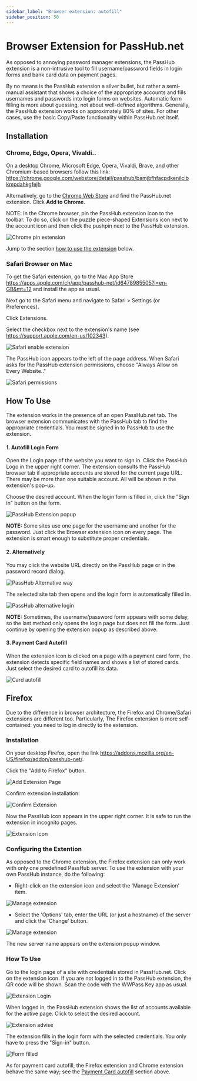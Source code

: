 ```yaml
---
sidebar_label: "Browser extension: autofill"
sidebar_position: 50
---
```


# Browser Extension for PassHub.net

As opposed to annoying password manager extensions, the PassHub extension is a non-intrusive tool to fill username/password fields in login forms and bank card data on payment pages.

By no means is the PassHub extension a silver bullet, but rather a semi-manual assistant that shows a choice of the appropriate accounts and fills usernames and passwords into login forms on websites. Automatic form filling is more about guessing, not about well-defined algorithms. Generally, the PassHub extension works on approximately 80% of sites. For other cases, use the basic Copy/Paste functionality within PassHub.net itself.


## Installation

### Chrome, Edge, Opera, Vivaldi..


On a desktop Chrome, Microsoft Edge, Opera, Vivaldi, Brave, and other Chromium-based browsers follow this link: https://chrome.google.com/webstore/detail/passhub/bamjbfhfacpdkenilcibkmpdahkgfejh

Alternatively, go to the [Chrome Web Store](https://chrome.google.com/webstore/category/extensions) and find the PassHub.net extension. Click **Add to Chrome**.

NOTE: In the Chrome browser, pin the PassHub extension icon to the toolbar. To do so, click on the puzzle piece-shaped Extensions icon next to the account icon and then click the pushpin next to the PassHub extension.

![Chrome pin extension](/img/ChromePinExtension.png)

Jump to the section [how to use the extension](#how-to-use) below.


### Safari Browser on Mac

To get the Safari extension, go to the Mac App Store https://apps.apple.com/ch/app/passhub-net/id6478985505?l=en-GB&mt=12 and install the app as usual. 

Next go to the Safari menu and navigate to Safari > Settings (or Preferences).

Click Extensions.

Select the checkbox next to the extension's name (see https://support.apple.com/en-us/102343). 

![Safari enable extension](/img/safari_enable_extension.jpg)


The PassHub icon appears to the left of the page address. When Safari asks for the PassHub extension permissions, choose "Always Allow on Every Website.."

![Safari permissions](/img/safari_permissions.jpg)

## How To Use

The extension works in the presence of an open PassHub.net tab. The browser extension communicates with the PassHub tab to find the appropriate credentials. You must be signed in to PassHub to use the extension.

#### 1. Autofill Login Form

Open the Login page of the website you want to sign in. Click the PassHub Logo in the upper right corner. The extension consults the PassHub browser tab if appropriate accounts are stored for the current page URL. There may be more than one suitable account. All will be shown in the extension's pop-up.

Choose the desired account. When the login form is filled in, click the "Sign in" button on the form.

![PassHub Extension popup](/img/PassHubExtScreen640.png)

**NOTE:** Some sites use one page for the username and another for the password. Just click the Browser extension icon on every page. The extension is smart enough to substitute proper credentials.

#### 2. Alternatively

You may click the website URL directly on the PassHub page or in the password record dialog.

![PassHub Alternative way](/img/UseExtension1.png)

The selected site tab then opens and the login form is automatically filled in.

![PassHub alternative login](/img/ExtensionAlternativeMethod2.png)

**NOTE:** Sometimes, the username/password form appears with some delay, so the last method only opens the login page but does not fill the form. Just continue by opening the extension popup as described above.

#### 3. Payment Card Autofill

When the extension icon is clicked on a page with a payment card form, the extension detects specific field names and shows a list of stored cards. Just select the desired card to autofill its data.

![Card autofill](/img/card-autofill.png)

## Firefox

Due to the difference in browser architecture, the Firefox and Chrome/Safari extensions are different too. Particularly, The Firefox extension is more self-contained: you need to log in directly to the extension.

### Installation

On your desktop Firefox, open the link https://addons.mozilla.org/en-US/firefox/addon/passhub-net/.

Click the "Add to Firefox" button.

![Add Extension Page](/img/firefox-add-extension.png)

Confirm extension installation:

![Confirm Extension](/img/firefox-confirm-extension.png)

Now the PassHub icon appears in the upper right corner. It is safe to run the extension in incognito pages.

![Extension Icon](/img/firefox-extension-icon.png)

### Configuring the Extention

As opposed to the Chrome extension, the Firefox extension can only work with only one predefined PassHub server. To use the extension with your own PassHub instance, do the following:

- Right-click on the extension icon and select the 'Manage Extension' item.

![Manage extension](/img/manage-extension.png)

- Select the 'Options' tab, enter the URL (or just a hostname) of the server and click the 'Change' button.

![Manage extension](/img/extension-dialog.png)

The new server name appears on the extension popup window.

### How To Use

Go to the login page of a site with credentials stored in PassHub.net. Click on the extension icon. If you are not logged in to the PassHub extension, the QR code will be shown. Scan the code with the WWPass Key app as usual.

![Extension Login](/img/firefox-extension-login.png)

When logged in, the PassHub extension shows the list of accounts available for the active page. Click to select the desired account.

![Extension advise](/img/firefox-extension-advise.png)

The extension fills in the login form with the selected credentials. You only have to press the "Sign-in" button.

![Form filled](/img/firefox-extension-form-filled.png)

As for payment card autofill, the Firefox extension and Chrome extension behave the same way; see the [Payment Card autofill](/doc/browser-extension#3-payment-card-autofill) section above.
